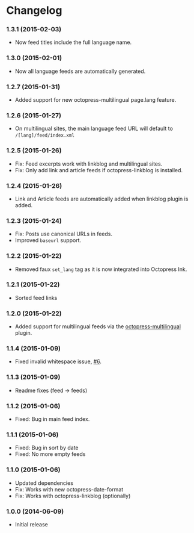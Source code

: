 # Changelog

### 1.3.1 (2015-02-03)

- Now feed titles include the full language name.

### 1.3.0 (2015-02-01)

- Now all language feeds are automatically generated.

### 1.2.7 (2015-01-31)

- Added support for new octopress-multilingual page.lang feature.

### 1.2.6 (2015-01-27)

- On multilingual sites, the main language feed URL will default to `/[lang]/feed/index.xml`

### 1.2.5 (2015-01-26)

- Fix: Feed excerpts work with linkblog and multilingual sites.
- Fix: Only add link and article feeds if octopress-linkblog is installed.

### 1.2.4 (2015-01-26)

- Link and Article feeds are automatically added when linkblog plugin is added.

### 1.2.3 (2015-01-24)
- Fix: Posts use canonical URLs in feeds.
- Improved `baseurl` support.

### 1.2.2 (2015-01-22)
- Removed faux `set_lang` tag as it is now integrated into Octopress Ink.

### 1.2.1 (2015-01-22)
- Sorted feed links

### 1.2.0 (2015-01-22)
- Added support for multilingual feeds via the [octopress-multilingual](https://github.com/octopress/multilingual) plugin.

### 1.1.4 (2015-01-09)
- Fixed invalid whitespace issue, [#6](https://github.com/octopress/feeds/issues/6).

### 1.1.3 (2015-01-09)
- Readme fixes (feed -> feeds)

### 1.1.2 (2015-01-06)
- Fixed: Bug in main feed index.

### 1.1.1 (2015-01-06)

- Fixed: Bug in sort by date
- Fixed: No more empty feeds

### 1.1.0 (2015-01-06)

- Updated dependencies
- Fix: Works with new octopress-date-format
- Fix: Works with octopress-linkblog (optionally)

### 1.0.0 (2014-06-09)

- Initial release
